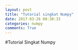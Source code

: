```yaml
---
layout: post
title: "Tutorial singkat Numpy"
date: 2017-03-26 08:30:33
categories: numpy
comments: True
---
```

#Tutorial Singkat Numpy
